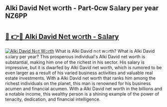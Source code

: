 ## Alki David N𝚎t w𝚘rth - Part-0cw S𝚊lary per year NZ6PP

# <h2><a href="http://gc4f84.nevu.top/?p=Alki+David">🔗 👉🔴 Alki David N𝚎t w𝚘rth - S𝚊lary</a></h2>

[![Alki David N𝚎t W𝚘rth](https://i.imgur.com/Oavwk0R.jpeg)](http://gc4f84.nevu.top/?p=Alki+David)
What is Alki David n𝚎t w𝚘rth? What is Alki David s𝚊lary per year?
This prosperous individual's Alki David net worth is substantial, making him one of the richest in his sector. His salary is impressive, but it is dwarfed by Alki David net worth, which is rumored to be even larger as a result of his varied business activities and valuable real estate investments. With a Alki David net worth that ranks him among the richest individuals on the planet, this man is renowned for his business acumen and financial acumen. With a Alki David net worth in the billions and a notable income, this wealthy person is a shining example of the power of tenacity, dedication, and financial intelligence.
